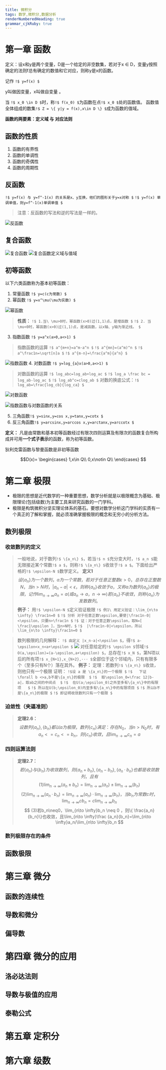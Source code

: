 ```yaml
---
title: 微积分 
tags: 数学,微积分,数据分析
renderNumberedHeading: true
grammar_cjkRuby: true
---
```



# 第一章 函数
定义：设x和y是两个变量，D是一个给定的非空数集，若对于x ∈ D，变量y按照确定的法则f总有确定的数值和它对应，则称y是x的函数。

记作  `!$ y=f(x) $`

y叫做因变量，x叫做自变量 。

当  `!$ x_0 \in D $`时，称`!$ f(x_0) $`为函数在点`!$ x_0 $`处的函数值。
函数值全体组成的数集`!$ Z = \{ y|y = f(x),x\in D \} $`成为函数的值域。

**函数的两要素：定义域 与 对应法则**

## 函数的性质

1. 函数的有界性
2. 函数的单调性
3. 函数的奇偶性
4. 函数的周期性
  
## 反函数

`!$ y=f(x) 与 y=f^-1(x) 的关系是x、y互换，他们的图形关于y=x对称 $`
`!$ y=f(x) 单调单值，则y=f^-1(x)单调单值 $`

> 注意：反函数的写法和逆的写法是一样的。


![反函数](./images/1596598760098.png)

## 复合函数
![复合函数](./images/1596619469992.png)
![复合函数定义域与值域](./images/1596619442439.png)

## 初等函数

以下六类函数称为基本初等函数：
1. 常量函数 `!$ y=c(c为常数) $`
2. 幂函数 `!$ y=x^\mu(\mu为实数) $`


![幂函数](./images/1596621113757.png)
> **性质：** 
 >  `!$ 1.当\ \mu>0时，幂函数(x>0)过(1,1)点，是增函数 $` 
 >  `!$ 2. 当 \mu<0时，幂函数(x>0)过(1,1)点，是减函数，以x轴、y轴为渐近线。 $`


3. 指数函数 `!$ y=a^x(a>0,a<>1) $`

> 指数函数的运算
> `!$ a^{m+n}=a^m·a^n $`
> `!$ a^{mn}=(a^m)^n $`
> `!$ a^\frac1n=\sqrt[n]a $`
> `!$ a^{m-n}=\frac{a^m}{a^n} $`


![指数函数](./images/1596676384173.png)
4. 对数函数 `!$ y=log_{a}x(a>0,a<>1) $`

> 对数函数的运算
> `!$ log_abc=log_ab+log_ac $`
> `!$ log_a \frac bc = log_ab-log_ac $`
> `!$ log_ab^c=clog_ab $`
> 对数的换底公式：`!$ log_ab=\frac{log_cb}{log_ca} $`

![对数函数](./images/1596676404523.png)

![指数函数与对数函数的关系](./images/1596676444758.png)

5. 三角函数`!$ y=sinx,y=cos x,y=tanx,y=cotx $`
6. 反三角函数`!$ y=arcsinx,y=arccos x,y=arctanx,y=arccotx $`

**定义：** 凡是由常数和基本初等函数经过有限次四则运算及有限次的函数复合所构成并可用**一个式子表示**的函数，称为初等函数。

狄利克雷函数与黎曼函数是非初等函数

$$D(x)=
\begin{cases}
1,x\in Q\\
0,x\notin Q\\
\end{cases}
$$




# 第二章 极限

- 极限的思想是近代数学的一种重要思想，数学分析就是以极限概念为基础、极限理论(包括级数)为主要工具来研究函数的一门学科。
- 极限是构筑微积分坚实理论体系的基石。要想对数学分析这门学科的实质有一个真正的了解和掌握，就必须准确掌握极限的概念和无穷小的分析方法。 

## 数列极限

### 收敛数列的定义
> 一般地说，对于数列`!$ \{a_n\} $`，若当`!$ n $`充分变大时，`!$ a_n $`能无限接近某个常数`!$ a $`，则称`!$ \{a_n\} $`收敛于`!$ a $`。下面给出严格的`!$ \epsilon-N $`数学定义。
> **定义1** $$ 设\{a_n\}为一个数列，a为一个常数，若对于任意正整数\epsilon>0，总存在正整数N，当n>N时，|a_n-a|<\epsilon，则称\{a_n\}收敛于a，又称a为数列\{a_n\}的极限，记作\lim_{n\to \infty}a_n=a (或a_n\to a，n\to \infty) 若\{a_n\}不收敛，则称\{a_n\}为发散数列。  $$
> **例子：**
> 用`!$ \epsilon-N $`定义验证极限
> `!$ 例1\ 用定义验证：\lim_{n\to \infty} \frac1n=0 $`
> `!$ 分析 对于任意正数\epsilon,要使|\frac1n-0|<\epsilon，只要n>\frac1n $`
> `!$ 证：对于任意正数\epsilon，取N=[ \frac1\epsilon ]，当n>N时，$` 
> `!$  |\frac1n-0|<\epsilon，所以 \lim_{n\to \infty}\frac1n=0 $`

> 数列极限的几何解释：
> `!$ 由定义 |x_n-a|<\epsilon $`，得`!$ a-\epsilon<x_n<a+\epsilon $`
> ![](./images/1596682317974.png)
> 对任意给定的`!$ \epsilon $`邻域`!$ O(a,\epsilon)=(a-\epsilon,a+\epsilon) $`，总存在`!$ x_N $`，第N项以后的所有项`!$ x_{N+1},x_{N+2},··· $`全部位于这个邻域内，只有有限多个（至多只有N个）落在其外。
> **例子：**
>定理：若数列`!$ \{a_n\} $`收敛，则他只有一个极限
>证明：
>`!$设 a 是 \{a_n\}的一个极限 $`
>`!$   下证\forall b <>a,b不是\{a_n\}的极限  $`
>`!$  取\epsilon_0=\frac 12|b-a|，取ab之间的中间点  $`
>`!$  在U(a;\epsilon_0)之外至多有\{a_n\}中的有限项   $`
> `!$ 所以在U(b;\epsilon_0)内至多有\{a_n\}中的有限项目 $`
> `!$ 所以b不是\{a_n\}的极限 $`
> `!$ 即证明收敛数列只有一个极限 $`
  
### 迫敛性（夹逼准则）

> **定理2.6：**
> $$ 设数列\{a_n\},\{b_n\}都以a为极限，数列\{c_n\}满足：存在N_0，当n>N_0时，有a_n<=c_n<=b_n，则\{c_n\}收敛，且\lim_{n\to \infty}c_n=a $$

### 四则运算法则

>**定理2.7：**
>$$ 若\{a_n\}与\{b_n\}为收敛数列，则\{a_n+b_n\},\{a_n-b_n\},\{a_n·b_n\}也都是收敛数列，且有 $$
>$$  (1)\lim_{n\to \infty}(a_n\pm b_n)=\lim_{n\to \infty}(a_n) \pm \lim_{n\to \infty}( b_n) $$
>$$  (2)\lim_{n\to \infty}(a_n· b_n)=\lim_{n\to \infty}(a_n) · \lim_{n\to \infty}( b_n)，当b_n为常数c时，\lim_{n\to \infty}c b_n=c\lim_{n\to \infty}b_n  $$
>$$  (3)若b_n\neq0，\lim_{n\to \infty}b_n \neq 0 ，则\{ \frac{a_n}{b_n}\}也收敛，且\lim_{n\to \infty}\frac {a_n}{b_n}=\lim_{n\to \infty}a_n/\lim_{n\to \infty}b_n  $$

### 数列极限存在的条件



## 函数极限

# 第三章 微分
## 函数的连续性
## 导数和微分
## 偏导数

# 第四章 微分的应用
## 洛必达法则
## 导数与极值的应用
## 泰勒公式

# 第五章 定积分

# 第六章 级数